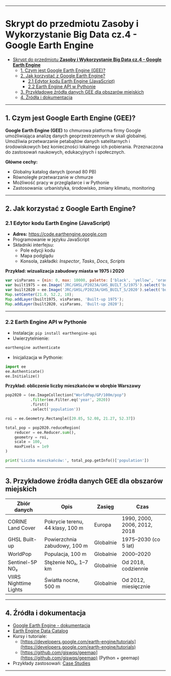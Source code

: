 
---

# Skrypt do przedmiotu **Zasoby i Wykorzystanie Big Data cz.4 - Google Earth Engine**

  
- [Skrypt do przedmiotu **Zasoby i Wykorzystanie Big Data cz.4 - Google Earth Engine**](#skrypt-do-przedmiotu-zasoby-i-wykorzystanie-big-data-cz4---google-earth-engine)
  - [1. Czym jest Google Earth Engine (GEE)?](#1-czym-jest-google-earth-engine-gee)
  - [2. Jak korzystać z Google Earth Engine?](#2-jak-korzystać-z-google-earth-engine)
    - [2.1 Edytor kodu Earth Engine (JavaScript)](#21-edytor-kodu-earth-engine-javascript)
    - [2.2 Earth Engine API w Pythonie](#22-earth-engine-api-w-pythonie)
  - [3. Przykładowe źródła danych GEE dla obszarów miejskich](#3-przykładowe-źródła-danych-gee-dla-obszarów-miejskich)
  - [4. Źródła i dokumentacja](#4-źródła-i-dokumentacja)

---

## 1. Czym jest Google Earth Engine (GEE)?

**Google Earth Engine (GEE)** to chmurowa platforma firmy Google umożliwiająca analizę danych geoprzestrzennych w skali globalnej. Umożliwia przetwarzanie petabajtów danych satelitarnych i środowiskowych bez konieczności lokalnego ich pobierania. Przeznaczona do zastosowań naukowych, edukacyjnych i społecznych.

**Główne cechy:**
- Globalny katalog danych (ponad 80 PB)
- Równoległe przetwarzanie w chmurze
- Możliwość pracy w przeglądarce i w Pythonie
- Zastosowania: urbanistyka, środowisko, zmiany klimatu, monitoring

---

## 2. Jak korzystać z Google Earth Engine?

### 2.1 Edytor kodu Earth Engine (JavaScript)

- **Adres:** https://code.earthengine.google.com  
- Programowanie w języku JavaScript
- Składniki interfejsu:
  - Pole edycji kodu
  - Mapa podglądu
  - Konsola, zakładki: *Inspector*, *Tasks*, *Docs*, *Scripts*

**Przykład: wizualizacja zabudowy miasta w 1975 i 2020**
```javascript
var visParams = {min: 0, max: 10000, palette: ['black', 'yellow', 'orange', 'red']};
var built1975 = ee.Image('JRC/GHSL/P2023A/GHS_BUILT_S/1975').select('built_surface');
var built2020 = ee.Image('JRC/GHSL/P2023A/GHS_BUILT_S/2020').select('built_surface');
Map.setCenter(21.0, 52.2, 10);
Map.addLayer(built1975, visParams, 'Built-up 1975');
Map.addLayer(built2020, visParams, 'Built-up 2020');
```

---

### 2.2 Earth Engine API w Pythonie

- Instalacja: `pip install earthengine-api`
- Uwierzytelnienie:
```bash
earthengine authenticate
```

- Inicjalizacja w Pythonie:
```python
import ee
ee.Authenticate()
ee.Initialize()
```

**Przykład: obliczenie liczby mieszkańców w obrębie Warszawy**
```python
pop2020 = (ee.ImageCollection("WorldPop/GP/100m/pop")
           .filter(ee.Filter.eq('year', 2020))
           .first()
           .select('population'))

roi = ee.Geometry.Rectangle([20.85, 52.08, 21.27, 52.37])

total_pop = pop2020.reduceRegion(
    reducer = ee.Reducer.sum(),
    geometry = roi,
    scale = 100,
    maxPixels = 1e9
)

print('Liczba mieszkańców:', total_pop.getInfo()['population'])
```

---

## 3. Przykładowe źródła danych GEE dla obszarów miejskich

| **Zbiór danych** | **Opis** | **Zasięg** | **Czas** |
|------------------|----------|------------|----------|
| CORINE Land Cover | Pokrycie terenu, 44 klasy, 100 m | Europa | 1990, 2000, 2006, 2012, 2018 |
| GHSL Built-up | Powierzchnia zabudowy, 100 m | Globalnie | 1975–2030 (co 5 lat) |
| WorldPop | Populacja, 100 m | Globalnie | 2000–2020 |
| Sentinel-5P NO₂ | Stężenie NO₂, 1–7 km | Globalnie | Od 2018, codziennie |
| VIIRS Nighttime Lights | Światła nocne, 500 m | Globalnie | Od 2012, miesięcznie |

---

## 4. Źródła i dokumentacja

- [Google Earth Engine - dokumentacja](https://developers.google.com/earth-engine)
- [Earth Engine Data Catalog](https://developers.google.com/earth-engine/datasets)
- Kursy i tutoriale:
  - [https://developers.google.com/earth-engine/tutorials](https://developers.google.com/earth-engine/tutorials)
  - [https://github.com/giswqs/geemap](https://github.com/giswqs/geemap) (Python + geemap)
- Przykłady zastosowań: [Case Studies](https://earthengine.google.com/case_studies)

---
